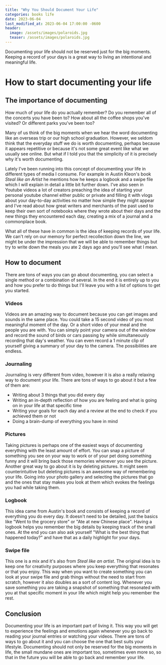 ```yaml
---
title: "Why You Should Document Your Life"
categories: books life
date: 2023-06-04
last_modified_at: 2023-06-04 17:00:00 -0600
header:
  image: /assets/images/polaroids.jpg
  teaser: /assets/images/polaroids.jpg
---
```


Documenting your life should not be reserved just for the big moments. Keeping a record of your days is a great way to living an intentional and meaningful life.

<script type='text/javascript' src='https://storage.ko-fi.com/cdn/widget/Widget_2.js'></script><script type='text/javascript'>kofiwidget2.init('Help keep the site ad-free', '#41b5eb', 'B0B6YCPC6');kofiwidget2.draw();</script>

# How to start documenting your life

## The importance of documenting

How much of your life do you actually remember? Do you remember all of the concerts you have been to? How about all the coffee shops you've visited? Or different parks you've been too?

Many of us think of the big moments when we hear the word documenting like an overseas trip or our high school graduation. However, we seldom think that the everyday stuff we do is worth documenting, perhaps because it appears repetitive or because it's not some great event like what we usually see online. But what if I told you that the simplicity of it is precisely why it's worth documenting.

Lately I've been running into this concept of documenting your life in different types of media I consume. For example in Austin Kleon's book _Steal like an Artist_ he mentions how he keeps a logbook and a swipe file which I will explain in detail a little bit further down. I've also seen in Youtube videos a lot of creators preaching the idea of starting your personal youtube channel either public or private and filling it with vlogs about your day-to-day activities no matter how simple they might appear and I've read about how great writers and merchants of the past used to keep their own sort of notebooks where they wrote about their days and the new things they encountered each day, creating a mix of a journal and a commonplace book.

What all of these have in common is the idea of keeping records of your life. We can't rely on our memory for perfect recollection down the line, we might be under the impression that we will be able to remember things but try to write down the meals you ate 2 days ago and you'll see what I mean.

## How to document

There are tons of ways you can go about documenting, you can select a single method or a combination of several. In the end it is entirely up to you and how you prefer to do things but I'll leave you with a list of options to get you started.

### Videos

Videos are an amazing way to document because you can get images and sounds in the same place. You could take a 15 second video of you most meaningful moment of the day. Or a short video of your meal and the people you are with. You can simply point your camera out of the window and record the sound of birds or cars passing by while simultaneously recording that day's weather. You can even record a 1 minute clip of yourself giving a summary of your day to the camera. The possibilities are endless.

### Journaling

Journaling is very different from video, however it is also a really relaxing way to document your life. There are tons of ways to go about it but a few of them are:

- Writing about 3 things that you did every day
- Writing an in-depth reflection of how you are feeling and what is going on in your life at that specific time
- Writing your goals for each day and a review at the end to check if you achieved them or not
- Doing a brain-dump of everything you have in mind

### Pictures

Taking pictures is perhaps one of the easiest ways of documenting everything with the least amount of effort. You can snap a picture of something you see on your way to work or of your pet doing something funny and it will bring back those memories whenever you see the picture. Another great way to go about it is by deleting pictures. It might seem counterintuitive but deleting pictures is an awesome way of remembering your life. Going into your photo gallery and selecting the pictures that go and the ones that stay makes you look at them which evokes the feelings you had while taking them.

### Logbook

This idea came from Austin's book and consists of keeping a record of everything you do every day. It doesn't need to be detailed, just the basics like "Went to the grocery store" or "Ate at new Chinese place". Having a logbook helps you remember the big details by keeping track of the small ones. At the end you can also ask yourself "What is the best thing that happened today?" and have that as a daily highlight for your days.

### Swipe file

This one is a mix and it's also from _Steal like an artist_. The original idea is to keep one for creativity purposes where you keep everything that resonates or that you enjoy. This way when you want to create something you can look at your swipe file and grab things without the need to start from scratch, however it also doubles as a sort of content log. Whenever you save something you are taking a snapshot of something that resonated with you at that specific moment in your life which might help you remember the rest.

## Conclusion

Documenting your life is an important part of living it. This way you will get to experience the feelings and emotions again whenever you go back to reading your journal entries or watching your videos. There are tons of ways to go about it and you can choose the one that best suits your lifestyle. Documenting should not only be reserved for the big moments in life, the small mundane ones are important too, sometimes even more so, so that in the future you will be able to go back and remember your life.

